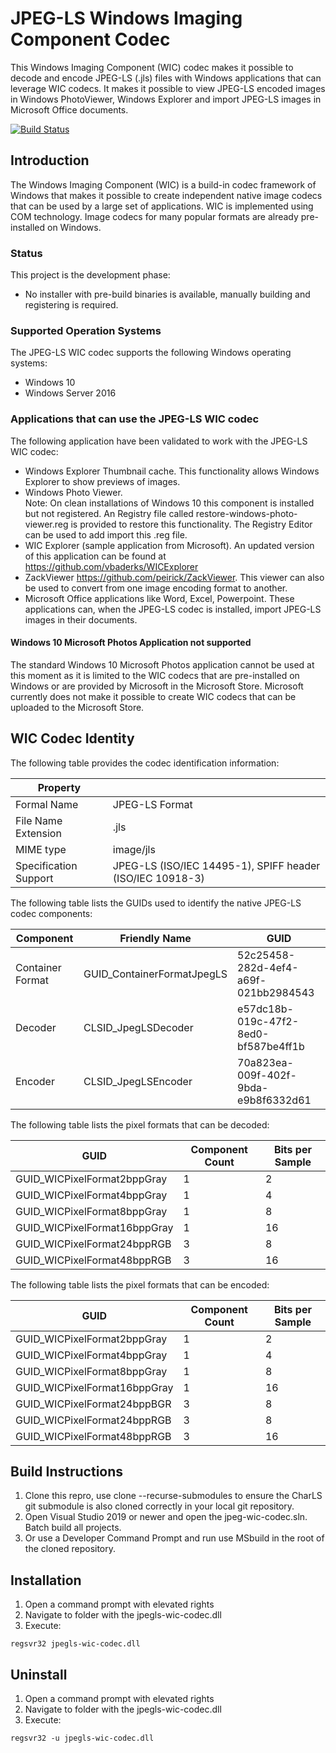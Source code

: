 # JPEG-LS Windows Imaging Component Codec

This Windows Imaging Component (WIC) codec makes it possible to decode and encode JPEG-LS (.jls) files with Windows applications that can leverage WIC codecs. It makes it possible to view JPEG-LS encoded images in Windows PhotoViewer, Windows Explorer and import JPEG-LS images in Microsoft Office documents.

[![Build Status](https://dev.azure.com/team-charls/jpegls-wic-codec/_apis/build/status/team-charls.jpegls-wic-codec?branchName=master)](https://dev.azure.com/team-charls/jpegls-wic-codec/_build/latest?definitionId=1&branchName=master)

## Introduction

The Windows Imaging Component (WIC) is a build-in codec framework of Windows that makes it possible to create independent native image codecs that can be used by a large set of applications. WIC is implemented using COM technology. Image codecs for many popular formats are already pre-installed on Windows.

### Status

This project is the development phase:

- No installer with pre-build binaries is available, manually building and registering is required.

### Supported Operation Systems

The JPEG-LS WIC codec supports the following Windows operating systems:

- Windows 10
- Windows Server 2016

### Applications that can use the JPEG-LS WIC codec

The following application have been validated to work with the JPEG-LS WIC codec:

- Windows Explorer Thumbnail cache. This functionality allows Windows Explorer to show previews of images.
- Windows Photo Viewer.  
 Note: On clean installations of Windows 10 this component is installed but not registered. An Registry file called restore-windows-photo-viewer.reg is provided to restore this functionality. The Registry Editor can be used to add import this .reg file.
- WIC Explorer (sample application from Microsoft). An updated version of this application can be found at <https://github.com/vbaderks/WICExplorer>
- ZackViewer <https://github.com/peirick/ZackViewer>. This viewer can also be used to convert from one image encoding format to another.
- Microsoft Office applications like Word, Excel, Powerpoint. These applications can, when the JPEG-LS codec is installed, import JPEG-LS images in their documents.

#### Windows 10 Microsoft Photos Application not supported

The standard Windows 10 Microsoft Photos application cannot be used at this moment as it is limited to the WIC codecs that are pre-installed on Windows or are provided by Microsoft in the Microsoft Store.
Microsoft currently does not make it possible to create WIC codecs that can be uploaded to the Microsoft Store.

## WIC Codec Identity

The following table provides the codec identification information:

|Property||
|---|---|
|Formal Name|JPEG-LS Format|
|File Name Extension|.jls|
|MIME type| image/jls|
|Specification Support| JPEG-LS (ISO/IEC 14495-1), SPIFF header (ISO/IEC 10918-3)|

The following table lists the GUIDs used to identify the native JPEG-LS codec components:

|Component|Friendly Name|GUID
|---|---|---|
|Container Format|GUID_ContainerFormatJpegLS|52c25458-282d-4ef4-a69f-021bb2984543
|Decoder|CLSID_JpegLSDecoder|e57dc18b-019c-47f2-8ed0-bf587be4ff1b|
|Encoder|CLSID_JpegLSEncoder|70a823ea-009f-402f-9bda-e9b8f6332d61|

The following table lists the pixel formats that can be decoded:

|GUID|Component Count|Bits per Sample
|---|---|---|
|GUID_WICPixelFormat2bppGray|1|2|
|GUID_WICPixelFormat4bppGray|1|4|
|GUID_WICPixelFormat8bppGray|1|8|
|GUID_WICPixelFormat16bppGray|1|16|
|GUID_WICPixelFormat24bppRGB|3|8|
|GUID_WICPixelFormat48bppRGB|3|16|

The following table lists the pixel formats that can be encoded:

|GUID|Component Count|Bits per Sample
|---|---|---|
|GUID_WICPixelFormat2bppGray|1|2|
|GUID_WICPixelFormat4bppGray|1|4|
|GUID_WICPixelFormat8bppGray|1|8|
|GUID_WICPixelFormat16bppGray|1|16|
|GUID_WICPixelFormat24bppBGR|3|8|
|GUID_WICPixelFormat24bppRGB|3|8|
|GUID_WICPixelFormat48bppRGB|3|16|

## Build Instructions

1. Clone this repro, use clone --recurse-submodules to ensure the CharLS git submodule is also cloned correctly in your local git repository.
1. Open Visual Studio 2019 or newer and open the jpeg-wic-codec.sln. Batch build all projects.  
1. Or use a Developer Command Prompt and run use MSbuild in the root of the cloned repository.

## Installation

1. Open a command prompt with elevated rights
1. Navigate to folder with the jpegls-wic-codec.dll
1. Execute:

```shell
regsvr32 jpegls-wic-codec.dll
```

## Uninstall

1. Open a command prompt with elevated rights
1. Navigate to folder with the jpegls-wic-codec.dll
1. Execute:

```shell
regsvr32 -u jpegls-wic-codec.dll
```
